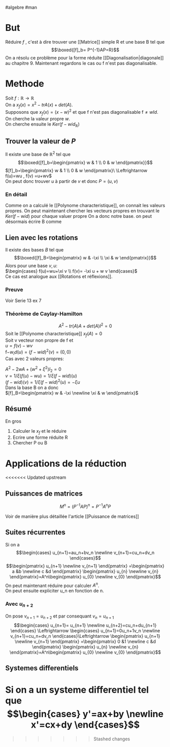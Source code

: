 #algebre #man 
# But
Réduire $f$ , c'est à dire trouver une [[Matrice]] simple R et une base B tel que 
$$\boxed{[f]_b= P^{-1}AP=R}$$
On a résolu ce problème pour la forme réduite [[Diagonalisation|diagonale]] au chapitre 9. Maintenant regardons le cas ou f n'est pas diagonalisable.
# Methode
Soit $f:\mathbb{R}\to\mathbb{R}$\
On a $x_f(x)=x^2-trA(x)+det(A)$.\
Supposons que  $x_f(x)=(x-w)^2$
et que f n'est pas diagonalisable f$\neq wId$.\
On cherche la valeur propre $w$.\
On cherche ensuite le $Ker(f-wid_\mathbb{R})$
## Trouver la valeur de $P$
Il existe une base de $\mathbb{R}^2$ tel que
$$\boxed{[f]_b=\begin{pmatrix}
w & 1 \\
0 & w
\end{pmatrix}}$$
$[f]_b=\begin{pmatrix}
w & 1 \\
0 & w
\end{pmatrix}\ \Leftrightarrow f(u)=wu , f(v) =u+wv$\
On peut donc trouver  $u$ à partir de $v$ et donc $P=(u,v)$
### En détail
Comme on a calculé le [[Polynome characteristique]], on connait les valeurs propres. On peut maintenant chercher les vecteurs propres en trouvant le $Ker(f-wid)$ pour chaque valuer propre On a donc notre base. on peut désormais écrire B comme 
## Lien avec les rotations
Il existe des bases $B$ tel que 
$$\boxed{[f]_B=\begin{pmatrix}
w & -\xi \\
\xi & w
\end{pmatrix}}$$
Alors pour une base $v,u$:\
$\begin{cases} f(u)=wu+\xi v \\ f(v)= -\xi u + w v \end{cases}$\
Ce cas est analogue aux [[Rotations et réflexions]].
### Preuve
Voir Serie 13 ex 7
### Théorème de Caylay-Hamilton
$$A^2-tr(A)A+det(A)I^2=0$$
Soit le [[Polynome characteristique]] $x_f(A)=0$\
Soit v vecteur non propre de f et\
$u = f(v)-wv$\
f$-w_id(u)= (f-wid)^2(v)=(0,0)$\
Cas avec 2 valeurs propres:

$A^2-2wA+(w^2+\xi^2)I_2=0$\
 $v=1/\xi(f(u)-wu)=1/\xi(f-wid)(u)$\
 $(f-wid)(v)=1/\xi(f-wid)^2(u)=-\xi u$\
 Dans la base B on a donc \
 $[f]_B=\begin{pmatrix}
w & -\xi \newline
\xi & w
\end{pmatrix}$
## Résumé
En gros
1) Calculer le $x_f$ et le réduire
2) Ecrire une forme réduite R
3) Chercher P ou B

# Applications de la réduction
<<<<<<< Updated upstream
## Puissances de matrices
$$M^n=(P^{-1}AP)^n=P^{-1}A^nP$$

Voir de manière plus détaillée l'article [[Puissance de matrices]]

## Suites récurrentes
Si on a 
$$\begin{cases} u_{n+1}=au_n+bv_n \newline v_{n+1}=cu_n+dv_n  \end{cases}$$
$$\begin{pmatrix}
u_{n+1} \newline
v_{n+1}
\end{pmatrix} =\begin{pmatrix} a &b \newline c &d \end{pmatrix}
\begin{pmatrix}
u_{n} \newline
v_{n}
\end{pmatrix}=A^n\begin{pmatrix}
u_{0} \newline
v_{0}
\end{pmatrix}$$
On peut maintenant réduire pour calculer $A^n$.\
On peut ensuite expliciter u_n en fonction de n.
### Avec $u_{n+2}$
On pose $v_{n+1} = u_{n+2}$ et par consequant $v_n= u_{n+1}$
$$\begin{cases} u_{n+1}= u_{n+1} \newline u_{n+2}=cu_n+du_{n+1}  \end{cases} \Leftrightarrow 
\begin{cases} u_{n+1}=0u_n+1v_n \newline v_{n+1}=cu_n+dv_n  \end{cases}\Leftrightarrow 
\begin{pmatrix}
u_{n+1} \newline
v_{n+1}
\end{pmatrix} =\begin{pmatrix} 0 &1 \newline c &d \end{pmatrix}
\begin{pmatrix}
u_{n} \newline
v_{n}
\end{pmatrix}=A^n\begin{pmatrix}
u_{0} \newline
v_{0}
\end{pmatrix}$$
## Systemes differentiels
Si on a un systeme differentiel tel que
$$\begin{cases} y'=ax+by \newline x'=cx+dy  \end{cases}$$
=======
>>>>>>> Stashed changes
